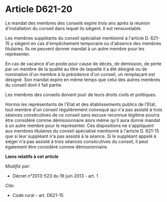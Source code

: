 # Article D621-20

Le mandat des membres des conseils expire trois ans après la réunion d'installation du conseil dans lequel ils siègent. Il
est renouvelable. 

Les membres suppléants du conseil spécialisé mentionné à l'article D. 621-15 y siègent en cas d'empêchement temporaire ou
d'absence des membres titulaires. Ils ne peuvent donner mandat à un autre membre pour les représenter. 

En cas de vacance d'un poste pour cause de décès, de démission, de perte par un membre de la qualité au titre de laquelle il
a été désigné ou de nomination d'un membre à la présidence d'un conseil, un remplaçant est désigné. Son mandat expire en même
temps que celui des autres membres du conseil dont il fait partie. 

Les membres des conseils doivent jouir de leurs droits civils et politiques. 

Hormis les représentants de l'Etat et des établissements publics de l'Etat, tout membre d'un conseil régulièrement convoqué
qui n'a pas assisté à trois séances consécutives de ce conseil sans excuse reconnue légitime pourra être considéré comme
démissionnaire alors même qu'il aura donné mandat à un autre membre pour le représenter. Ces dispositions ne s'appliquent aux
membres titulaires du conseil spécialisé mentionné à l'article D. 621-15 que si leur suppléant n'a pas assisté à la séance.
Si le suppléant appelé à siéger n'a pas assisté à trois séances consécutives du conseil, il peut également être considéré
comme démissionnaire.

**Liens relatifs à cet article**

_Modifié par_:

  - Décret n°2013-523 du 19 juin 2013 - art. 1

_Cite_:

  - Code rural - art. D621-15
